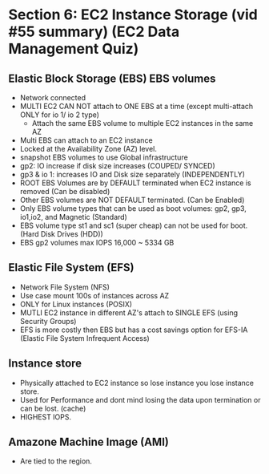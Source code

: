 # Section 6: EC2 Instance Storage (vid #55 summary) (EC2 Data Management Quiz)

## Elastic Block Storage (EBS) EBS volumes

- Network connected
- MULTI EC2 CAN NOT attach to ONE EBS at a time (except multi-attach ONLY for io 1/ io 2 type)
  - Attach the same EBS volume to multiple EC2 instances in the same AZ
- Multi EBS can attach to an EC2 instance
- Locked at the Availability Zone (AZ) level.
- snapshot EBS volumes to use Global infrastructure
- gp2: IO increase if disk size increases (COUPED/ SYNCED)
- gp3 & io 1: increases IO and Disk size separately (INDEPENDENTLY)
- ROOT EBS Volumes are by DEFAULT terminated when EC2 instance is removed (Can be disabled)
- Other EBS volumes are NOT DEFAULT terminated. (Can be Enabled)
- Only EBS volume types that can be used as boot volumes: gp2, gp3, io1,io2, and Magnetic (Standard)
- EBS volume type st1 and sc1 (super cheap) can not be used for boot. (Hard Disk Drives (HDD))
- EBS gp2 volumes max IOPS 16,000 ~ 5334 GB

## Elastic File System (EFS)

- Network File System (NFS)
- Use case mount 100s of instances across AZ
- ONLY for Linux instances (POSIX)
- MUTLI EC2 instance in different AZ's attach to SINGLE EFS (using Security Groups)
- EFS is more costly then EBS but has a cost savings option for EFS-IA (Elastic File System Infrequent Access)

## Instance store

- Physically attached to EC2 instance so lose instance you lose instance store.
- Used for Performance and dont mind losing the data upon termination or can be lost. (cache)
- HIGHEST IOPS.

## Amazone Machine Image (AMI)

- Are tied to the region.

